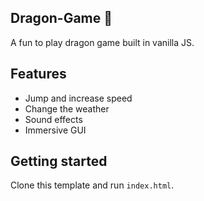 ## Dragon-Game 🐉

A fun to play dragon game built in vanilla JS.

## Features

- Jump and increase speed
- Change the weather 
- Sound effects
- Immersive GUI

## Getting started

Clone this template and run `index.html`.
